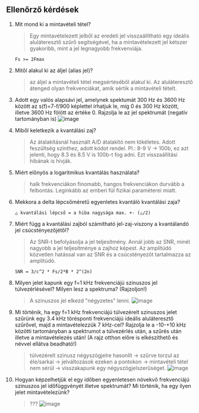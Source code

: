 ## Ellenőrző kérdések

1. Mit mond ki a mintavételi tétel?
    > Egy mintavételezett jelből az eredeti jel visszaállítható egy ideális aluláteresztő szűrő segítségével, ha a mintavételezett jel kétszer gyakoribb, mint a jel legnagyobb frekvenviája. 

    `Fs >= 2Fmax`
2. Mitől alakul ki az áljel (alias jel)?
    > az áljel a mintavételi tétel megsértéséből alakul ki. Az aluláteresztő átenged olyan frekvenciákat, amik sértik a mintavételi tételt.
3. Adott egy valós alapsávi jel, amelynek spektumát 300 Hz és 3600 Hz között az s(f)=7-f/900 képlettel írhatjuk le, míg 0 és 300 Hz között, illetve 3600 Hz fölött az értéke 0. Rajzolja le az jel spektrumát (negatív tartományban is)
![image](https://github.com/Bende126/infokommlab/assets/28264530/04ef94a4-2b10-4682-8463-53efbb730bd2)

4. Miből keletkezik a kvantálási zaj?
    > Az átalakításnál használt A/D átalakító nem tökéletes. Adott feszültség szinthez, adott kódot rendel. Pl.: 8-9 V -> 100b, ez azt jelenti, hogy 8.3 és 8.5 V is 100b-t fog adni. Ezt visszaállítási hibának is hívják.

5. Miért előnyös a logaritmikus kvantálás használata?
    > halk frekvenciákon finomabb, hangos frekvenciákon durvább a felbontás. Leginkább az emberi fül fizikai paraméterei miatt.
6. Mekkora a delta lépcsőméretű egyenletes kvantáló kvantálási zaja?

    `△ kvantálási lépcső = a hiba nagysága max. +- (△/2)`
7. Miért függ a kvantálási zajból számítható jel-zaj-viszony a kvantálandó jel csúcstényezőjétől?
    > Az SNR-t befolyásolja a jel teljesítmény. Annál jobb az SNR, minél nagyobb a jel teljesítménye a zajhoz képest. Az amplitúdó közvetlen hatással van az SNR és a csúcstényezőt tartalmazza az amplitúdó.

    `SNR = 3/c^2 * Fs/2*B * 2^(2n)`
8. Milyen jelet kapunk egy f=1 kHz frekvenciájú szinuszos jel túlvezérlésével? Milyen lesz a spektruma? (Rajzoljon!)
    > A szinuszos jel elkezd "négyzetes" lenni.
   ![image](https://github.com/Bende126/infokommlab/assets/28264530/07a395f9-622a-41c8-b2f1-8c7aa3b9cf19)

9. Mi történik, ha egy f=1 kHz frekvenciájú túlvezérelt szinuszos jelet szűrünk egy 3.4 kHz törésponti frekvenciájú ideális aluláteresztő szűrővel, majd a mintavételezzük 7 kHz-cel? Rajzolja le a -10-+10 kHz közötti tartományban a spektrumot a túlvezérlés után, a szűrés után illetve a mintavételezés után! (A rajz otthon előre is elkészíthető és névvel ellátva beadható!)
    > túlvezérelt szinusz négyszögjelre hasonlít -> szűrve torzul az éle/sarkai -> jelváltozások ezeken a pontokon -> mintavételi tétel nem sérül -> visszakapunk egy négyszögjelszerűséget.
    ![image](https://github.com/Bende126/infokommlab/assets/28264530/2630c9d7-3153-4bbb-aee8-b0f669020e72)

10. Hogyan képzelhetjük el egy időben egyenletesen növekvő frekvenciájú szinuszos jel időfüggvényét illetve spektrumát? Mi történik, ha egy ilyen jelet mintavételezünk? 
    > ???
    ![image](https://github.com/Bende126/infokommlab/assets/28264530/ea6370e0-d6ce-4d27-aa91-8d461efe99ec)
